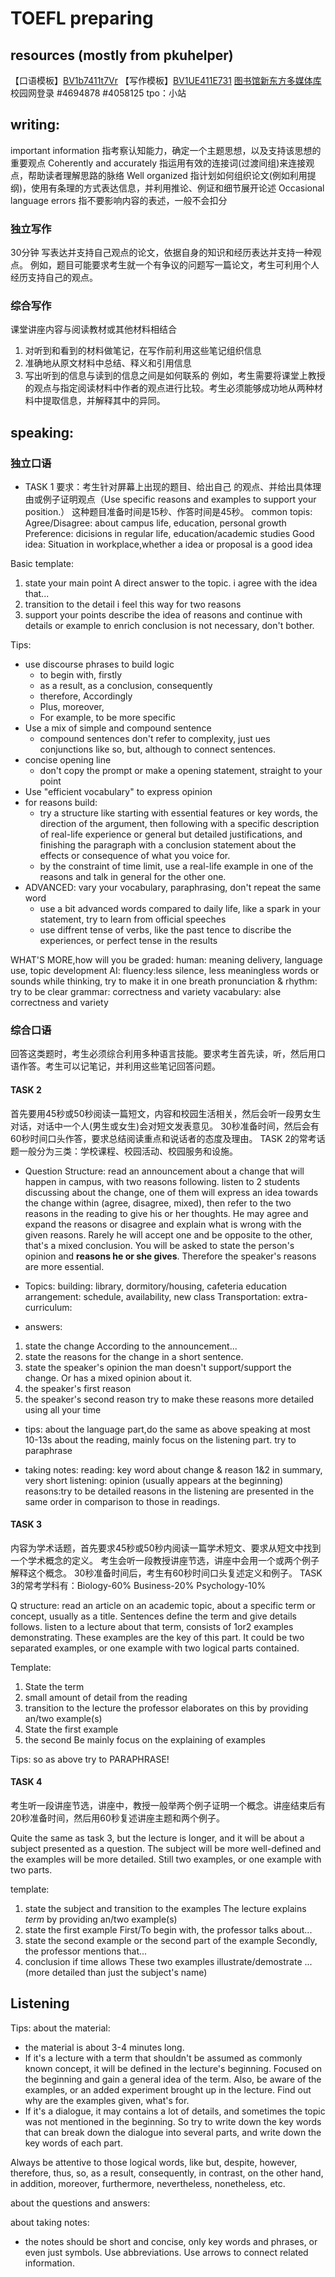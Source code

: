 # TOEFL preparing

## resources (mostly from pkuhelper)
【口语模板】[BV1b7411t7Vr](https://www.bilibili.com/video/BV1b7411t7Vr/)
【写作模板】[BV1UE411E731](https://www.bilibili.com/video/BV1UE411E731/)
 [图书馆新东方多媒体库](https://library.koolearn.com/index) 校园网登录
 #4694878
 #4058125
 tpo：小站
    
## writing:
important information 
指考察认知能力，确定一个主题思想，以及支持该思想的重要观点
Coherently and accurately
指运用有效的连接词(过渡间组)来连接观点，帮助读者理解思路的脉络
Well organized
指计划如何组织论文(例如利用提纲)，使用有条理的方式表达信息，并利用推论、例证和细节展开论述
Occasional language errors
指不要影响内容的表述，一般不会扣分
### 独立写作
30分钟
写表达并支持自己观点的论文，依据自身的知识和经历表达并支持一种观点。
例如，题目可能要求考生就一个有争议的问题写一篇论文，考生可利用个人经历支持自己的观点。

### 综合写作
课堂讲座内容与阅读教材或其他材料相结合
1. 对听到和看到的材料做笔记，在写作前利用这些笔记组织信息
2. 准确地从原文材料中总结、释义和引用信息
3. 写出听到的信息与读到的信息之间是如何联系的
 例如，考生需要将课堂上教授的观点与指定阅读材料中作者的观点进行比较。考生必须能够成功地从两种材料中提取信息，并解释其中的异同。

## speaking:
### 独立口语
- TASK 1
要求：考生针对屏幕上出现的题目、给出自己 的观点、并给出具体理由或例子证明观点（Use specific reasons and examples to support your position.） 这种题目准备时间是15秒、作答时间是45秒。
common topis:
Agree/Disagree: about campus life, education, personal growth
Preference: dicisions in regular life, education/academic studies
Good idea: Situation in workplace,whether a idea or proposal is a good idea

Basic template:
1. state your main point
A direct answer to the topic.
i agree with the idea that...
2. transition to the detail
i feel this way for two reasons
3. support your points
describe the idea of reasons and continue with details or example to enrich
conclusion is not necessary, don't bother.

Tips:
- use discourse phrases to build logic
  - to begin with, firstly
  - as a result, as a conclusion, consequently
  - therefore, Accordingly
  - Plus, moreover, 
  - For example, to be more specific
- Use a mix of simple and compound sentence
  - compound sentences don't refer to complexity, just ues conjunctions like so, but, although to connect sentences.
- concise opening line
  - don't copy the prompt or make a opening statement, straight to your point
- Use "efficient vocabulary" to express opinion
- for reasons build:
  - try a structure like starting with essential features or key words, the direction of the argument, then following with a specific description of real-life experience or  general but detailed justifications, and finishing the paragraph with a conclusion statement about the effects or consequence of what you voice for.
  - by  the constraint of time limit, use a real-life example in one of the reasons and talk in general for the other one.
- ADVANCED: vary your vocabulary, paraphrasing, don't repeat the same word
  - use a bit advanced words compared to daily life, like a spark in your statement, try to learn from official speeches
  - use diffrent tense of verbs, like the past tence to discribe the experiences, or perfect tense in the results

WHAT'S MORE,how will you be graded:
human:
meaning delivery, language use, topic development
AI:
fluency:less silence, less meaningless words or sounds while thinking, try to make it in one breath
pronunciation & rhythm: try to be clear
grammar: correctness and variety
vacabulary: alse correctness and variety

### 综合口语
回答这类题时，考生必须综合利用多种语言技能。要求考生首先读，听，然后用口语作答。考生可以记笔记，并利用这些笔记回答问题。
#### TASK 2
首先要用45秒或50秒阅读一篇短文，内容和校园生活相关，然后会听一段男女生对话，对话中一个人(男生或女生)会对短文发表意见。
30秒准备时间，然后会有60秒时间口头作答，要求总结阅读重点和说话者的态度及理由。
TASK 2的常考话题一般分为三类：学校课程、校园活动、校园服务和设施。
- Question Structure:
read an announcement about a change that will happen in campus, with two reasons following.
listen to 2 students discussing about the change, one of them will express an idea towards the change within (agree, disagree, mixed), then refer to the two reasons in the reading to give his or her thoughts. 
He may agree and expand the reasons or disagree and explain what is wrong with the given reasons. Rarely he will accept one and be opposite to the other, that's a mixed conclusion.
You will be asked to state the person's opinion and __reasons he or she gives__. Therefore the speaker's reasons are more essential.

- Topics:
building: library, dormitory/housing, cafeteria
education arrangement: schedule, availability, new class
Transportation:
extra-curriculum:

- answers:
1. state the change
According to the announcement...
2. state the reasons for the change in a short sentence.
3. state the speaker's opinion
the man doesn't support/support the change. Or has a mixed opinion about it.
4. the speaker's first reason
5. the speaker's second reason
try to make these reasons more detailed using all your time

- tips:
about the language part,do the same as above
speaking at most 10-13s about the reading, mainly focus on the listening part.
try to paraphrase

- taking notes:
reading: key word about change & reason 1&2 in summary, very short
listening: 
opinion (usually appears at the beginning)
reasons:try to be detailed
reasons in the listening are presented in the same order in comparison to those in readings. 



#### TASK 3
内容为学术话题，首先要求45秒或50秒内阅读一篇学术短文、要求从短文中找到一个学术概念的定义。
考生会听一段教授讲座节选，讲座中会用一个或两个例子解释这个概念。
30秒准备时间后，考生有60秒时间口头复述定义和例子。
TASK 3的常考学科有：Biology-60% Business-20% Psychology-10%

Q structure:
read an article on an academic topic, about a specific term or concept, usually as a title. Sentences define the term and give details follows.
listen to a lecture about that term, consists of 1or2 examples demonstrating. These examples are the key of this part. 
It could be two separated examples, or one example with two logical parts contained.

Template:
1. State the term
2. small amount of detail from the reading
3. transition to the lecture
the professor elaborates on this by providing an/two example(s)
4. State the first example
5. the second
Be mainly focus on the explaining of examples

Tips:
so as above
try to PARAPHRASE!

#### TASK 4
考生听一段讲座节选，讲座中，教授一般举两个例子证明一个概念。讲座结束后有20秒准备时间，然后用60秒复述讲座主题和两个例子。

Quite the same as task 3, but the lecture is longer, and it will be about a subject presented as a question. The subject will be more well-defined and the examples will be more detailed.
Still two examples, or one example with two parts.

template:
1. state the subject and transition to the examples
The lecture explains _term_ by providing an/two example(s)
2. state the first example
First/To begin with, the professor talks about...
3. state the second example or the second part of the example
Secondly, the professor mentions that...
4. conclusion if time allows
These two examples illustrate/demostrate ...(more detailed than just the subject's name)


## Listening
Tips:
about the material:
- the material is about 3-4 minutes long.
- If it's a lecture with a term that shouldn't be assumed as commonly known concept, it will be defined in the lecture's beginning. Focused on the beginning and gain a general idea of the term.
  Also, be aware of the examples, or an added experiment brought up in the lecture. Find out why are the examples given, what's for.
- If it's a dialogue, it may contains a lot of details, and sometimes the topic was not mentioned in the beginning. So try to write down the key words that can break down the dialogue into several parts, and write down the key words of each part.

Always be attentive to those logical words, like but, despite, however, therefore, thus, so, as a result, consequently, in contrast, on the other hand, in addition, moreover, furthermore, nevertheless, nonetheless, etc.

about the questions and answers:

about taking notes:
- the notes should be short and concise, only key words and phrases, or even just symbols. Use abbreviations. Use arrows to connect related information.